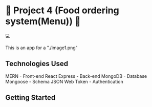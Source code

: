 # :page_with_curl: Project 4 (Food ordering system(Menu)) :ramen:

:computer:

This is an app for a
"./image1.png"

## Technologies Used

MERN - Front-end React Express - Back-end MongoDB - Database Mongoose - Schema JSON Web Token - Authentication

## Getting Started
